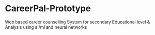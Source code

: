 # CareerPal-Prototype
Web based career counselling System for secondary Educational level  &amp; Analysis using al/ml and neural networks
